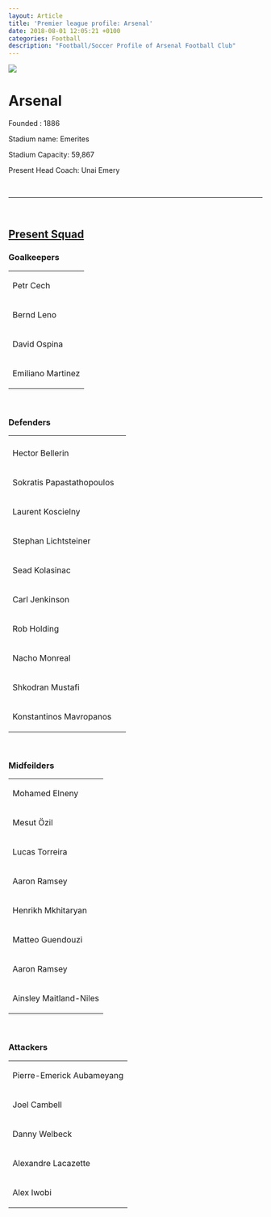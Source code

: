 ```yaml
---
layout: Article  
title: 'Premier league profile: Arsenal'
date: 2018-08-01 12:05:21 +0100
categories: Football
description: "Football/Soccer Profile of Arsenal Football Club"
---
```


<div class="circle-Image">
    <img src="http://1.bp.blogspot.com/-FOQg-cbKaIk/Trpuk_XQoxI/AAAAAAAAFnU/pvbTXEKB-ig/s1600/Arsenal+2002-2011.png">
</div>

<h1>Arsenal</h1>


<p>Founded : 1886</p>
<p>Stadium name: Emerites</p>
<p>Stadium Capacity: 59,867</p>
<p>Present Head Coach: Unai Emery</p>
<br>

---
<br>
<h2><u>Present Squad</u></h2>
<h3>Goalkeepers</h3>	

<table>
<tr><td>
<p>Petr Cech</p>
</td></tr>
<tr><td>
<p>Bernd Leno</p>
</td></tr>
<tr><td>
<p>David Ospina</p>
</td></tr>
<tr><td>
<p>Emiliano Martinez</p>
</td></tr>
</table>
<br>


<h3>Defenders</h3>	

<table>
<tr><td></td></tr>
<tr><td>
<p>Hector Bellerin</p>
</td>
<td></td></tr>
<tr><td>
<p>Sokratis Papastathopoulos</p>
</td></tr>
<tr><td>
<p>Laurent Koscielny</p>
</td></tr>
<tr><td>
<p>Stephan Lichtsteiner</p>
</td></tr>
<tr><td>
<p>Sead Kolasinac</p>
</td></tr>
<tr><td>
<p>Carl Jenkinson</p>
</td></tr>
<tr><td>
<p>Rob Holding</p>
</td></tr>
<tr><td>
<p>Nacho Monreal</p>
</td></tr>
<tr><td>
<p>Shkodran Mustafi</p>
</td></tr>
<tr><td>
<p>Konstantinos Mavropanos</p>
</td></tr>
</table>
<br>



<h3>Midfeilders</h3>	

<table>
<tr><td>
<p>Mohamed Elneny</p>
</td></tr>
<tr><td>
<p>Mesut Özil</p>
</td></tr>
<tr><td>
<p>Lucas Torreira</p>
</td></tr>
<tr><td>
<p>Aaron Ramsey</p>
</td></tr>
<tr><td>
<p>Henrikh Mkhitaryan</p>
</td></tr>
<tr><td>
<p>Matteo Guendouzi</p>
</td></tr>
<tr><td>
<p>Aaron Ramsey</p>
</td></tr>
<tr><td>
<p>Ainsley Maitland-Niles</p>
</td></tr>
</table>
<br>





<h3>Attackers</h3>	

<table>
<tr><td>
<p>Pierre-Emerick Aubameyang</p>
</td></tr>
<tr><td>
<p>Joel Cambell</p>
</td></tr>
<tr><td>
<p>Danny Welbeck</p>
</td></tr>
<tr><td>
<p>Alexandre Lacazette</p>
</td></tr>
<tr><td>
<p>Alex Iwobi</p>
</td></tr>
</table>
<br>




